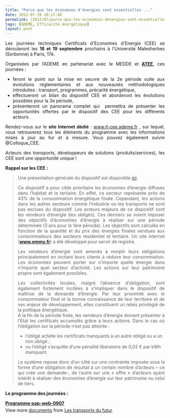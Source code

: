 ```yaml
---
title: "Parce que les économies d'énergies sont essentielles ..."
date: 2012-07-10 10:17:48
permalink: /2012/07/parce-que-les-economies-denergies-sont-essentielles.html
tags: [ADEME, Efficacité énergétique]
layout: post
---
```


<p style="text-align: justify">Les journées techniques Certificats d'Economies d'Energie (CEE) se dérouleront les <strong>18 et 19 septembre</strong> prochains à l'Université Malesherbes (Sorbonne) à Paris, 17è.</p> <p style="text-align: justify">Organisées par l’ADEME en partenariat avec le MEDDE et <a href="http://www.atee.fr/" target="_blank"><strong>ATEE</strong></a>, ces journées :</p> <ul style="text-align: justify"> <li>feront le point sur la mise en oeuvre de la 2e période suite aux évolutions réglementaires et aux nouveautés méthodologiques introduites : transport, programmes, précarité énergétique,</li> <li>effectueront un bilan du dispositif CEE et aborderont les évolutions possibles pour la 3e période,</li> <li>présenteront un panorama complet qui  permettra de présenter les opportunités offertes par le dispositif des CEE pour les différents acteurs.</li> </ul> <p style="text-align: justify">Rendez-vous sur le <strong>site Internet dédié</strong> : <a href="http://www.jt-cee.ademe.fr/">www.jt-cee.ademe.fr</a> , sur lequel, vous retrouverez tous les éléments du programme avec les informations mises à jour au fur et à mesure. Vous pouvez également suivre @Colloque_CEE.</p> <p style="text-align: justify">Acteurs des transports, développeurs de solutions (produits/services), les CEE sont une opportunité unique !</p>   <!--more-->  <strong>Rappel sur les CEE :</strong> <blockquote> <p style="text-align: justify">Une présentation générale du dispositif est disponible <a href="https://gabrielplassat.github.io/transportsdufutur/wp-content/uploads/sites/6/2012/07/PresentationgeneraleCEEnovembre2011.pdf">ici</a>.</p> <p style="text-align: justify">Ce dispositif a pour cible prioritaire les économies d’énergie diffuses dans l’habitat et le tertiaire. En effet, ce secteur représente près de 43% de la consommation énergétique finale. Cependant, les actions dans les autres secteurs comme l’industrie ou les transports ne sont pas exclues du dispositif. Les acteurs majeurs de ce dispositif sont les vendeurs d’énergie (les obligés). Ces derniers se voient imposer des objectifs d’économies d’énergie à réaliser sur une période déterminée (3 ans pour la 1ère période). Les objectifs sont calculés en fonction de la quantité et du prix des énergies finales vendues aux consommateurs des secteurs résidentiel et tertiaire. Un site internet (<a href="https://www.emmy.fr/front/registre.jsf" target="_blank"><strong>www.emmy.fr</strong></a>) a été développé pour servir de registre.</p> <p style="text-align: justify">Les vendeurs d’énergie sont amenés à remplir leurs obligations principalement en incitant leurs clients à réduire leur consommation. Les économies peuvent porter sur n’importe quelle énergie dans n’importe quel secteur d’activité. Les actions sur leur patrimoine propre sont également possibles.</p> <p style="text-align: justify">Les collectivités locales, malgré l’absence d’obligation, sont également fortement incitées à s’impliquer dans le dispositif de maîtrise de la demande d’énergie. Par leur proximité avec le consommateur final et la bonne connaissance de leur territoire et de ses enjeux de développement, elles constituent un relais privilégié de la politique énergétique. <br /> A la fin de la période fixée, les vendeurs d’énergie doivent présenter à l’Etat les certificats accumulés grâce à leurs actions. Dans le cas où l’obligation sur la période n’est pas atteinte :</p> <ul> <li>l’obligé achète les certificats manquants à un autre obligé ou a un non obligé ;</li> <li>ou l’obligé s’acquitte d’une pénalité libératoire de 0,02 € par kWh manquant.</li> </ul> <p style="text-align: justify">Le système repose donc d’un côté sur une contrainte imposée sous la forme d’une obligation de résultat à un certain nombre d’acteurs – ce qui crée une demande-, de l’autre sur une « offre » d’acteurs ayant intérêt à réaliser des économies d’énergie sur leur patrimoine ou celui de tiers.</p> </blockquote> <p><strong>Le programme des journées :</strong></p> <div id="__ss_13591886" style="width: 477px"><strong style="margin: 12px 0 4px"><a href="http://www.slideshare.net/transportsdufutur/programme-papweb0907" title="Programme pap-web-0907">Programme pap-web-0907</a></strong>         <div style="padding: 5px 0 12px">View more <a href="http://www.slideshare.net/">documents</a> from <a href="http://www.slideshare.net/transportsdufutur">Les transports du futur</a>.</div> </div>
